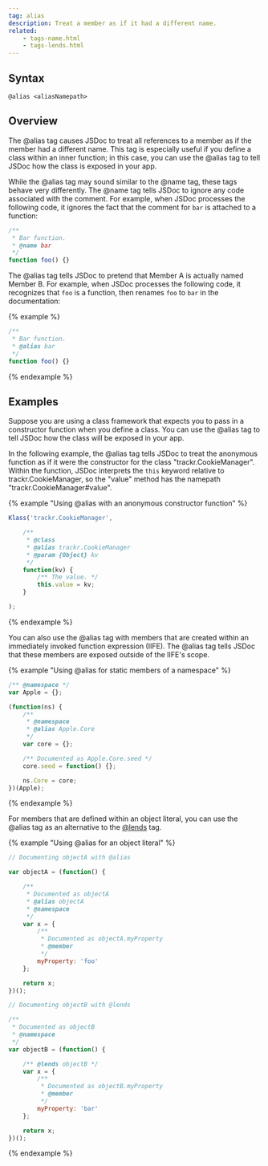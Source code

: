 ```yaml
---
tag: alias
description: Treat a member as if it had a different name.
related:
    - tags-name.html
    - tags-lends.html
---
```


## Syntax

`@alias <aliasNamepath>`


## Overview

The @alias tag causes JSDoc to treat all references to a member as if the member had a different
name. This tag is especially useful if you define a class within an inner function; in this case,
you can use the @alias tag to tell JSDoc how the class is exposed in your app.

While the @alias tag may sound similar to the @name tag, these tags behave very differently. The
@name tag tells JSDoc to ignore any code associated with the comment. For example, when JSDoc
processes the following code, it ignores the fact that the comment for `bar` is attached to a
function:

```js
/**
 * Bar function.
 * @name bar
 */
function foo() {}
```

The @alias tag tells JSDoc to pretend that Member A is actually named Member B. For example, when
JSDoc processes the following code, it recognizes that `foo` is a function, then renames `foo` to
`bar` in the documentation:

{% example %}

```js
/**
 * Bar function.
 * @alias bar
 */
function foo() {}
```
{% endexample %}

## Examples

Suppose you are using a class framework that expects you to pass in a constructor function when you
define a class. You can use the @alias tag to tell JSDoc how the class will be exposed in your app.

In the following example, the @alias tag tells JSDoc to treat the anonymous function as if it were
the constructor for the class "trackr.CookieManager". Within the function, JSDoc interprets the
`this` keyword relative to trackr.CookieManager, so the "value" method has the namepath
"trackr.CookieManager#value".

{% example "Using @alias with an anonymous constructor function" %}

```js
Klass('trackr.CookieManager',

    /**
     * @class
     * @alias trackr.CookieManager
     * @param {Object} kv
     */
    function(kv) {
        /** The value. */
        this.value = kv;
    }

);
```
{% endexample %}

You can also use the @alias tag with members that are created within an immediately invoked function
expression (IIFE). The @alias tag tells JSDoc that these members are exposed outside of the IIFE's
scope.

{% example "Using @alias for static members of a namespace" %}

```js
/** @namespace */
var Apple = {};

(function(ns) {
    /**
     * @namespace
     * @alias Apple.Core
     */
    var core = {};

    /** Documented as Apple.Core.seed */
    core.seed = function() {};

    ns.Core = core;
})(Apple);
```
{% endexample %}

For members that are defined within an object literal, you can use the @alias tag as an alternative
to the [@lends][lends-tag] tag.

{% example "Using @alias for an object literal" %}

```js
// Documenting objectA with @alias

var objectA = (function() {

    /**
     * Documented as objectA
     * @alias objectA
     * @namespace
     */
    var x = {
        /**
         * Documented as objectA.myProperty
         * @member
         */
        myProperty: 'foo'
    };

    return x;
})();

// Documenting objectB with @lends

/**
 * Documented as objectB
 * @namespace
 */
var objectB = (function() {

    /** @lends objectB */
    var x = {
        /**
         * Documented as objectB.myProperty
         * @member
         */
        myProperty: 'bar'
    };

    return x;
})();
```
{% endexample %}

[lends-tag]: tags-lends.html
